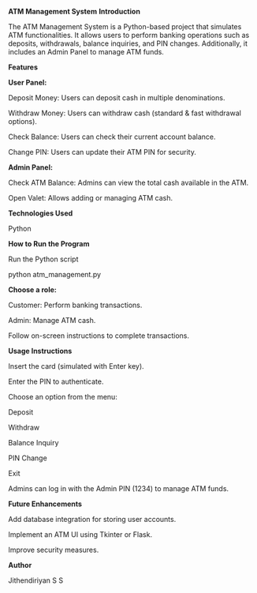 **ATM Management System**
**Introduction**

The ATM Management System is a Python-based project that simulates ATM functionalities. It allows users to perform banking operations such as deposits, withdrawals, balance inquiries, and PIN changes. Additionally, it includes an Admin Panel to manage ATM funds.

**Features**

**User Panel:**

Deposit Money: Users can deposit cash in multiple denominations.

Withdraw Money: Users can withdraw cash (standard & fast withdrawal options).

Check Balance: Users can check their current account balance.

Change PIN: Users can update their ATM PIN for security.

**Admin Panel:**

Check ATM Balance: Admins can view the total cash available in the ATM.

Open Valet: Allows adding or managing ATM cash.

**Technologies Used**

Python

**How to Run the Program**

Run the Python script

python atm_management.py

**Choose a role:**

Customer: Perform banking transactions.

Admin: Manage ATM cash.

Follow on-screen instructions to complete transactions.

**Usage Instructions**

Insert the card (simulated with Enter key).

Enter the PIN to authenticate.

Choose an option from the menu:

Deposit

Withdraw

Balance Inquiry

PIN Change

Exit

Admins can log in with the Admin PIN (1234) to manage ATM funds.

**Future Enhancements**

Add database integration for storing user accounts.

Implement an ATM UI using Tkinter or Flask.

Improve security measures.

**Author**

Jithendiriyan S S
